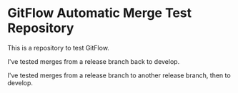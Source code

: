 # GitFlow Automatic Merge Test Repository

This is a repository to test GitFlow.

I've tested merges from a release branch back to develop.

I've tested merges from a release branch to another release branch, then to develop.